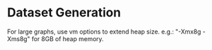 # Dataset Generation
For large graphs, use vm options to extend heap size.
e.g.: "-Xmx8g -Xms8g" for 8GB of heap memory.